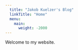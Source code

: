 ```yaml
---
  title: "Jakob Kuelzer's Blog"
  linkTitle: "Home"
  menu:
    main:
      weight: -2000
---
```


Welcome to my website.